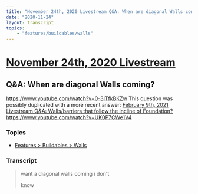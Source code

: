 ```yaml
---
title: "November 24th, 2020 Livestream Q&A: When are diagonal Walls coming?"
date: "2020-11-24"
layout: transcript
topics:
    - "features/buildables/walls"
---
```

# [November 24th, 2020 Livestream](../2020-11-24.md)
## Q&A: When are diagonal Walls coming?
https://www.youtube.com/watch?v=0-3ITfkBKZw
This question was possibly duplicated with a more recent answer: [February 9th, 2021 Livestream Q&A: Walls/barriers that follow the incline of Foundation?](./yt-UK0P7CWe1V4.md) https://www.youtube.com/watch?v=UK0P7CWe1V4


### Topics
* [Features > Buildables > Walls](../topics/features/buildables/walls.md)

### Transcript

> want a diagonal walls coming i don't
>
> know
